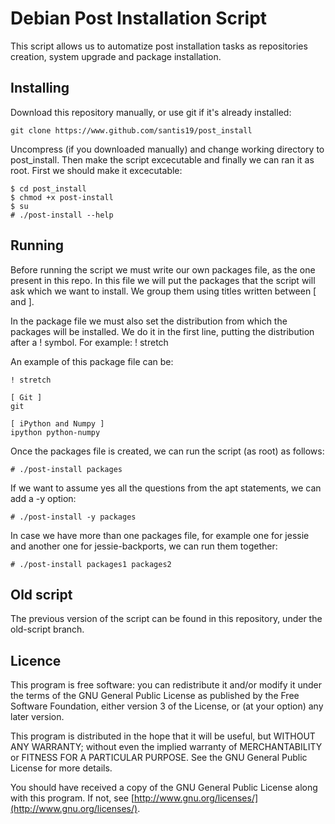 # Debian Post Installation Script

This script allows us to automatize post installation tasks as repositories
creation, system upgrade and package installation.

## Installing

Download this repository manually, or use git if it's already installed:

```
git clone https://www.github.com/santis19/post_install
```

Uncompress (if you downloaded manually) and change working directory to post_install. Then make the script excecutable and finally we can ran it as root.
First we should make it excecutable:

```
$ cd post_install
$ chmod +x post-install
$ su
# ./post-install --help
```

## Running

Before running the script we must write our own packages file, as the one present in this repo.
In this file we will put the packages that the script will ask which we want to install.
We group them using titles written between \[ and \].

In the package file we must also set the distribution from which the packages will be installed.
We do it in the first line, putting the distribution after a ! symbol. For example: ! stretch

An example of this package file can be:

```
! stretch

[ Git ]
git

[ iPython and Numpy ]
ipython python-numpy
```

Once the packages file is created, we can run the script (as root) as follows:

```
# ./post-install packages
```

If we want to assume yes all the questions from the apt statements, we can add a -y option:

```
# ./post-install -y packages
```

In case we have more than one packages file, for example one for jessie and another one for jessie-backports, we can run them together:

```
# ./post-install packages1 packages2
```

## Old script

The previous version of the script can be found in this repository, under the old-script branch.


## Licence

This program is free software: you can redistribute it and/or modify
it under the terms of the GNU General Public License as published by
the Free Software Foundation, either version 3 of the License, or
(at your option) any later version.

This program is distributed in the hope that it will be useful,
but WITHOUT ANY WARRANTY; without even the implied warranty of
MERCHANTABILITY or FITNESS FOR A PARTICULAR PURPOSE.  See the
GNU General Public License for more details.

You should have received a copy of the GNU General Public License
along with this program.  If not, see [http://www.gnu.org/licenses/](http://www.gnu.org/licenses/).

